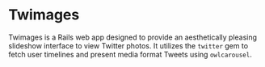 # Twimages

Twimages is a Rails web app designed to provide an aesthetically pleasing slideshow interface to view Twitter photos. It utilizes the `twitter` gem to fetch user timelines and present media format Tweets using `owlcarousel`.


